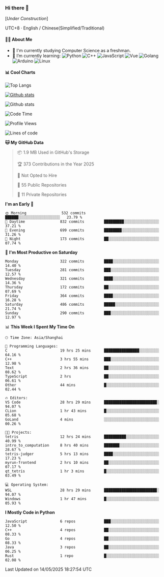 ### Hi there 👋

\[*Under Construction*\]

UTC+8 · English / Chinese(Simplified/Traditional)

<!--
**NoNormalCreeper/NoNormalCreeper** is a ✨ _special_ ✨ repository because its `README.md` (this file) appears on your GitHub profile.

Here are some ideas to get you started:

- 🔭 I’m currently working on ...
- 🌱 I’m currently learning ...
- 👯 I’m looking to collaborate on ...
- 🤔 I’m looking for help with ...
- 💬 Ask me about ...
- 📫 How to reach me: ...
- 😄 Pronouns: ...
- ⚡ Fun fact: ...
-->

#### 👩‍💻 About Me

- 🏫 I'm currently studying Computer Science as a freshman.
- 🌱 I’m currently learning: 
![Python](https://img.shields.io/badge/-Python-blue?style=flat-square&logo=Python&logoColor=fff)
![C++](https://img.shields.io/badge/-C%2B%2B-00599C?style=flat-square&logo=C%2B%2B&logoColor=fff)
![JavaScript](https://img.shields.io/badge/-JavaScript-ffca18?style=flat-square&logo=JavaScript&logoColor=fff)
![Vue](https://img.shields.io/badge/-Vue-4FC08D?style=flat-square&logo=Vue.js&logoColor=fff)
![Golang](https://img.shields.io/badge/-Go-007d9c?style=flat-square&logo=Go&logoColor=fff)
![Arduino](https://img.shields.io/badge/-Arduino-00979D?style=flat-square&logo=Arduino&logoColor=fff)
![Linux](https://img.shields.io/badge/-Linux-FCC624?style=flat-square&logo=Linux&logoColor=fff)

#### 📊 Cool Charts

![Top Langs](https://readme-stats-zeta-six.vercel.app/api/top-langs/?username=NoNormalCreeper&layout=compact)

[![Github stats](https://readme-stats-zeta-six.vercel.app/api?username=NoNormalCreeper&show=reviews,discussions_started,discussions_answered,prs_merged,prs_merged_percentage)](https://github.com/anuraghazra/github-readme-stats)

![Github stats](https://github-profile-trophy.vercel.app/?username=NoNormalCreeper)


<!--START_SECTION:waka-->
![Code Time](http://img.shields.io/badge/Code%20Time-500%20hrs%2015%20mins-blue)

![Profile Views](http://img.shields.io/badge/Profile%20Views-0-blue)

![Lines of code](https://img.shields.io/badge/From%20Hello%20World%20I%27ve%20Written-3.1%20million%20lines%20of%20code-blue)

**🐱 My GitHub Data** 

> 📦 1.9 MB Used in GitHub's Storage 
 > 
> 🏆 373 Contributions in the Year 2025
 > 
> 🚫 Not Opted to Hire
 > 
> 📜 55 Public Repositories 
 > 
> 🔑 11 Private Repositories 
 > 
**I'm an Early 🐤** 

```text
🌞 Morning                532 commits         ██████░░░░░░░░░░░░░░░░░░░   23.79 % 
🌆 Daytime                832 commits         █████████░░░░░░░░░░░░░░░░   37.21 % 
🌃 Evening                699 commits         ████████░░░░░░░░░░░░░░░░░   31.26 % 
🌙 Night                  173 commits         ██░░░░░░░░░░░░░░░░░░░░░░░   07.74 % 
```
📅 **I'm Most Productive on Saturday** 

```text
Monday                   322 commits         ████░░░░░░░░░░░░░░░░░░░░░   14.40 % 
Tuesday                  281 commits         ███░░░░░░░░░░░░░░░░░░░░░░   12.57 % 
Wednesday                321 commits         ████░░░░░░░░░░░░░░░░░░░░░   14.36 % 
Thursday                 172 commits         ██░░░░░░░░░░░░░░░░░░░░░░░   07.69 % 
Friday                   364 commits         ████░░░░░░░░░░░░░░░░░░░░░   16.28 % 
Saturday                 486 commits         █████░░░░░░░░░░░░░░░░░░░░   21.74 % 
Sunday                   290 commits         ███░░░░░░░░░░░░░░░░░░░░░░   12.97 % 
```


📊 **This Week I Spent My Time On** 

```text
🕑︎ Time Zone: Asia/Shanghai

💬 Programming Languages: 
C                        19 hrs 25 mins      ████████████████░░░░░░░░░   64.16 % 
C++                      3 hrs 55 mins       ███░░░░░░░░░░░░░░░░░░░░░░   12.98 % 
Text                     2 hrs 36 mins       ██░░░░░░░░░░░░░░░░░░░░░░░   08.62 % 
TypeScript               2 hrs               ██░░░░░░░░░░░░░░░░░░░░░░░   06.61 % 
Other                    44 mins             █░░░░░░░░░░░░░░░░░░░░░░░░   02.44 % 

🔥 Editors: 
VS Code                  28 hrs 29 mins      ████████████████████████░   94.07 % 
CLion                    1 hr 43 mins        █░░░░░░░░░░░░░░░░░░░░░░░░   05.68 % 
GoLand                   4 mins              ░░░░░░░░░░░░░░░░░░░░░░░░░   00.26 % 

🐱‍💻 Projects: 
tetris                   12 hrs 24 mins      ██████████░░░░░░░░░░░░░░░   40.99 % 
intro_to_computation     8 hrs 40 mins       ███████░░░░░░░░░░░░░░░░░░   28.67 % 
tetris-judger            5 hrs 13 mins       ████░░░░░░░░░░░░░░░░░░░░░   17.23 % 
myrun-frontend           2 hrs 10 mins       ██░░░░░░░░░░░░░░░░░░░░░░░   07.17 % 
qt_tetris                1 hr 3 mins         █░░░░░░░░░░░░░░░░░░░░░░░░   03.49 % 

💻 Operating System: 
WSL                      28 hrs 29 mins      ████████████████████████░   94.07 % 
Windows                  1 hr 47 mins        █░░░░░░░░░░░░░░░░░░░░░░░░   05.93 % 
```

**I Mostly Code in Python** 

```text
JavaScript               6 repos             ███░░░░░░░░░░░░░░░░░░░░░░   12.50 % 
C++                      4 repos             ██░░░░░░░░░░░░░░░░░░░░░░░   08.33 % 
Go                       4 repos             ██░░░░░░░░░░░░░░░░░░░░░░░   08.33 % 
Java                     3 repos             ██░░░░░░░░░░░░░░░░░░░░░░░   06.25 % 
Rust                     1 repo              █░░░░░░░░░░░░░░░░░░░░░░░░   02.08 % 
```




 Last Updated on 14/05/2025 18:27:54 UTC
<!--END_SECTION:waka-->

